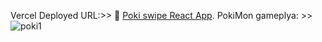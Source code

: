 Vercel Deployed URL:>> 🐸 [Poki swipe React App](https://pokemon-chi-six.vercel.app/).
PokiMon gameplya: >> ![poki1](https://github.com/Chandru-Ghub/pokemon/assets/133525338/385a091b-b1b6-4138-bf6c-f97b4fffd25b)
